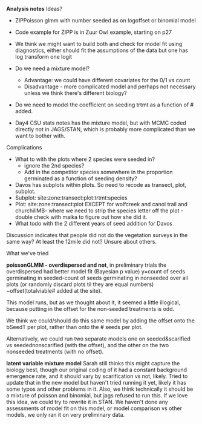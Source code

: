 **Analysis notes**
Ideas?
- ZIPPoisson glmm with number seeded as on logoffset or binomial model
- Code example for ZIPP is in Zuur Owl example, starting on p27
- We think we might want to build both and check for model fit using diagnostics, either should fit the assumptions of the data but one has log transform one logit
- Do we need a mixture model?
	- Advantage: we could have different covariates for the 0/1 vs count
	- Disadvantage - more complicated model and perhaps not necessary unless we think there's different biology? 

- Do we need to model the coefficient on seeding trtmt as a function of # added.

- Day4 CSU stats notes has the mixture model, but with MCMC coded directly not in JAGS/STAN, which is probably more complicated than we want to bother with.


Complications

- What to with the plots where 2 species were seeded in?
	- ignore the 2nd species?
	- Add in the competitor species somewhere in the proportion germinated as a function of seeding density?
- Davos has subplots within plots.  So need to recode as transect, plot, subplot.
- Subplot: site:zone:transect:plot:trtmt:species
- Plot: site:zone:transect:plot EXCEPT for wolfcreek and canol trail and churchillMB- where we need to strip the species letter off the plot - double check with maika to figure out how she did it.
- What todo with the 2 different years of seed addition for Davos

Discussion indicates that people did not do the vegetation surveys in the same way?  At least the 12mile did not?  Unsure about others.

What we've tried

**poissonGLMM - overdispersed and not**, in preliminary trials the overdispersed had better model fit (Bayesian p value)
y=count of seeds germinating in seeded-count of seeds germinating in nonseeded over all plots (or randomly discard plots til they are equal numbers)
~offset(totalviable# added at the site).

This model runs, but as we thought about it, it seemed a little illogical, because putting in the offset for the non-seeded treatments is odd. 

We think we could/should do this same model by adding the offset onto the bSeedT per plot, rather than onto the # seeds per plot.

Alternatively, we could run two separate models one on seeded&scarified vs seedednonscarified (with the offset), and the other on the two nonseeded treatments (with no offset).


**latent variable mixture model**
Sarah still thinks this might capture the biology best, though our original coding of it had a constant background emergence rate, and it should vary by scarification vs not, likely.  Tried to update that in the new model but haven't tried running it yet, likely it has some typos and other problems in it.
Also, we think technically it should be a mixture of poisson and binomial, but jags refused to run this.  If we love this idea, we could try to rewrite it in STAN.  We haven't done any assessments of model fit on this model, or model comparison vs other models, we only ran it on very preliminary data.